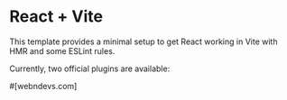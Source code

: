 # React + Vite

This template provides a minimal setup to get React working in Vite with HMR and some ESLint rules.

Currently, two official plugins are available:

#[webndevs.com]
